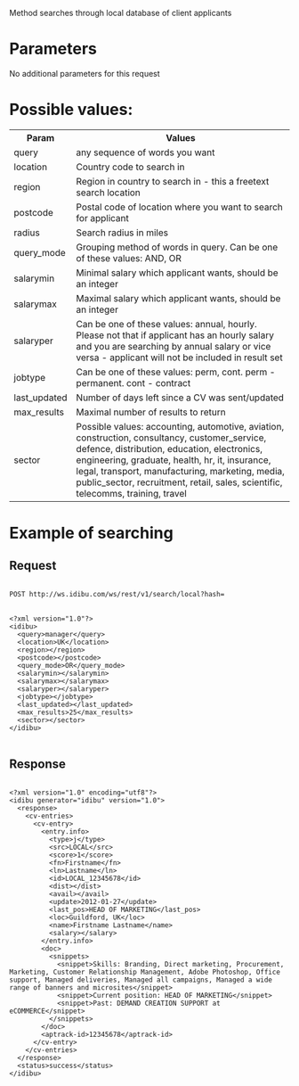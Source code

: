 <p>Method searches through local database of client applicants</p>
<h1>
	Parameters</h1>
<p>No additional parameters for this request</p>
<h1>
	Possible values:</h1>
<table>
	<tbody>
		<tr>
			<th>
				Param</th>
			<th>
				Values</th>
		</tr>
		<tr>
			<td>
				query</td>
			<td>
				any sequence of words you want</td>
		</tr>
		<tr>
			<td>
				location</td>
			<td>
				Country code to search in</td>
		</tr>
		<tr>
			<td>
				region</td>
			<td>
				Region in country to search in - this a freetext search location</td>
		</tr>
		<tr>
			<td>
				postcode</td>
			<td>
				Postal code of location where you want to search for applicant</td>
		</tr>
		<tr>
			<td>
				radius</td>
			<td>
				Search radius in miles</td>
		</tr>
		<tr>
			<td>
				query_mode</td>
			<td>
				Grouping method of words in query. Can be one of these values: AND, OR</td>
		</tr>
		<tr>
			<td>
				salarymin</td>
			<td>
				Minimal salary which applicant wants, should be an integer</td>
		</tr>
		<tr>
			<td>
				salarymax</td>
			<td>
				Maximal salary which applicant wants, should be an integer</td>
		</tr>
		<tr>
			<td>
				salaryper</td>
			<td>
				Can be one of these values: annual, hourly. Please not that if applicant has an hourly salary and you are searching by annual salary or vice versa - applicant will not be included in result set</td>
		</tr>
		<tr>
			<td>
				jobtype</td>
			<td>
				Can be one of these values: perm, cont. perm - permanent. cont - contract</td>
		</tr>
		<tr>
			<td>
				last_updated</td>
			<td>
				Number of days left since a CV was sent/updated</td>
		</tr>
		<tr>
			<td>
				max_results</td>
			<td>
				Maximal number of results to return</td>
		</tr>
		<tr>
			<td>
				sector</td>
			<td>
				Possible values: accounting, automotive, aviation, construction, consultancy, customer_service, defence, distribution, education, electronics, engineering, graduate, health, hr, it, insurance, legal, transport, manufacturing, marketing, media, public_sector, recruitment, retail, sales, scientific, telecomms, training, travel</td>
		</tr>
	</tbody>
</table>
<h1>
	Example of searching</h1>
<h2>
	Request</h2>
<pre>
<code>
POST http://ws.idibu.com/ws/rest/v1/search/local?hash=<your hash>
</code>
<code type="xml">
&lt;?xml version=&quot;1.0&quot;?&gt;
&lt;idibu&gt;
  &lt;query&gt;manager&lt;/query&gt;
  &lt;location&gt;UK&lt;/location&gt;
  &lt;region&gt;&lt;/region&gt;
  &lt;postcode&gt;&lt;/postcode&gt;
  &lt;query_mode&gt;OR&lt;/query_mode&gt;
  &lt;salarymin&gt;&lt;/salarymin&gt;
  &lt;salarymax&gt;&lt;/salarymax&gt;
  &lt;salaryper&gt;&lt;/salaryper&gt;
  &lt;jobtype&gt;&lt;/jobtype&gt;
  &lt;last_updated&gt;&lt;/last_updated&gt;
  &lt;max_results&gt;25&lt;/max_results&gt;
  &lt;sector&gt;&lt;/sector&gt;
&lt;/idibu&gt;
</code>
</pre>
<h2>
	Response</h2>
<pre>
<code type="xml">
&lt;?xml version=&quot;1.0&quot; encoding=&quot;utf8&quot;?&gt;
&lt;idibu generator=&quot;idibu&quot; version=&quot;1.0&quot;&gt;
  &lt;response&gt;
    &lt;cv-entries&gt;
      &lt;cv-entry&gt;
        &lt;entry.info&gt;
          &lt;type&gt;j&lt;/type&gt;
          &lt;src&gt;LOCAL&lt;/src&gt;
          &lt;score&gt;1&lt;/score&gt;
          &lt;fn&gt;Firstname&lt;/fn&gt;
          &lt;ln&gt;Lastname&lt;/ln&gt;
          &lt;id&gt;LOCAL_12345678&lt;/id&gt;
          &lt;dist&gt;&lt;/dist&gt;
          &lt;avail&gt;&lt;/avail&gt;
          &lt;update&gt;2012-01-27&lt;/update&gt;
          &lt;last_pos&gt;HEAD OF MARKETING&lt;/last_pos&gt;
          &lt;loc&gt;Guildford, UK&lt;/loc&gt;
          &lt;name&gt;Firstname Lastname&lt;/name&gt;
          &lt;salary&gt;&lt;/salary&gt;
        &lt;/entry.info&gt;
        &lt;doc&gt;
          &lt;snippets&gt;
            &lt;snippet&gt;Skills: Branding, Direct marketing, Procurement, Marketing, Customer Relationship Management, Adobe Photoshop, Office support, Managed deliveries, Managed all campaigns, Managed a wide range of banners and microsites&lt;/snippet&gt;
            &lt;snippet&gt;Current position: HEAD OF MARKETING&lt;/snippet&gt;
            &lt;snippet&gt;Past: DEMAND CREATION SUPPORT at eCOMMERCE&lt;/snippet&gt;
          &lt;/snippets&gt;
        &lt;/doc&gt;
        &lt;aptrack-id&gt;12345678&lt;/aptrack-id&gt;
      &lt;/cv-entry&gt;
    &lt;/cv-entries&gt;
  &lt;/response&gt;
  &lt;status&gt;success&lt;/status&gt;
&lt;/idibu&gt;
</code>
</pre>
